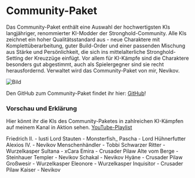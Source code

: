 # Community-Paket

Das Community-Paket enthält eine Auswahl der hochwertigsten KIs langjähriger, renommierter KI-Modder der Stronghold-Community.
Alle KIs zeichnet ein hoher Qualitätsstandard aus - neue Charaktere mit Komplettüberarbeitung, guter Build-Order und einer passenden Mischung aus Stärke und Persönlichkeit, die sich ins mittelalterliche Stronghold-Setting der Kreuzzüge einfügt. Vor allem für KI-Kämpfe sind die Charaktere besonders gut abgestimmt, auch als Spielergegner sind sie recht herausfordernd.
Verwaltet wird das Community-Paket von mir, Nevikov. 

![Bild](https://github.com/Nevikov/Community-Paket-UCP3/blob/main/Community-Paket-Files/CP-UCP3.jpg)

Den GitHub zum Community-Paket findet ihr hier: [GitHub](https://github.com/Nevikov/Community-Paket-UCP3)!  

### Vorschau und Erklärung
Hier könnt ihr die KIs des Community-Paketes in zahlreichen KI-Kämpfen auf meinem Kanal in Aktion sehen. [YouTube-Playlist](https://www.youtube.com/playlist?list=PLISBy5uTbWp7XcGIMfWhFpTQlvIBsVdj-)  

Friedrich II. - Iusti
Lord Stauten - Monsterfish_
Pascha - Lord Hühnerfutter
Alexios IV. - Nevikov
Menschenhändler - Tobbi
Schwarzer Ritter - Wurzelkasper
Sultana - xCara
Emira - Crusader Pilaw
Alte vom Berge - Steinhauer
Templer - Nevikov
Schakal - Nevikov
Hyäne - Crusader Pilaw
Großwesir - Wurzelkasper
Eleonore - Wurzelkasper
Inquisitor - Crusader Pilaw
Kaiser - Nevikov

